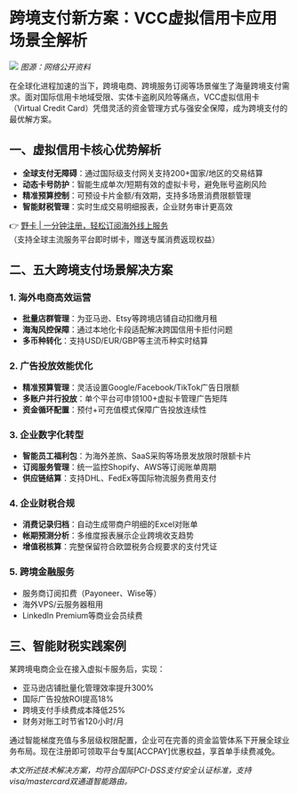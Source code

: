 # 跨境支付新方案：VCC虚拟信用卡应用场景全解析

![](https://axss9gjoff.feishu.cn/space/api/box/stream/download/asynccode/?code=MzQ3NGRmNTk2NzlmMDEzMjMzMDAxNzYyNGUzYzhkOTJfWWV6RURKRElvdTF0bWVuN2tOTU1tSTZ6RWl0cVowT0pfVG9rZW46VHM1bGJsZkFUb1ZWcTh4bGt5RmMwR1FNbnQwXzE2ODYyOTYzMjE6MTY4NjI5OTkyMV9WNA)
*图源：网络公开资料*

在全球化进程加速的当下，跨境电商、跨境服务订阅等场景催生了海量跨境支付需求。面对国际信用卡地域受限、实体卡盗刷风险等痛点，VCC虚拟信用卡（Virtual Credit Card）凭借灵活的资金管理方式与强安全保障，成为跨境支付的最优解方案。

## 一、虚拟信用卡核心优势解析
- **全球支付无障碍**：通过国际级支付网关支持200+国家/地区的交易结算
- **动态卡号防护**：智能生成单次/短期有效的虚拟卡号，避免账号盗刷风险
- **精准预算控制**：可预设卡片金额/有效期，支持多场景消费限额管理
- **智能财税管理**：实时生成交易明细报表，企业财务审计更高效

👉 [野卡 | 一分钟注册，轻松订阅海外线上服务](https://bbtdd.com/yeka)  
（支持全球主流服务平台即时绑卡，赠送专属消费返现权益）

## 二、五大跨境支付场景解决方案
### 1. 海外电商高效运营
- **批量店群管理**：为亚马逊、Etsy等跨境店铺自动扣缴月租
- **海淘风控保障**：通过本地化卡段适配解决跨国信用卡拒付问题
- **多币种转化**：支持USD/EUR/GBP等主流币种实时结算

### 2. 广告投放效能优化
- **精准预算管理**：灵活设置Google/Facebook/TikTok广告日限额
- **多账户并行投放**：单个平台可申领100+虚拟卡管理广告矩阵
- **资金循环配置**：预付+可充值模式保障广告投放连续性

### 3. 企业数字化转型
- **智能员工福利包**：为海外差旅、SaaS采购等场景发放限时限额卡片
- **订阅服务管理**：统一监控Shopify、AWS等订阅账单周期
- **供应链结算**：支持DHL、FedEx等国际物流服务费用支付

### 4. 企业财税合规
- **消费记录归档**：自动生成带商户明细的Excel对账单
- **帐期预测分析**：多维度报表展示企业跨境收支趋势
- **增值税核算**：完整保留符合欧盟税务合规要求的支付凭证

### 5. 跨境金融服务
- 服务商订阅扣费（Payoneer、Wise等）
- 海外VPS/云服务器租用
- LinkedIn Premium等商业会员续费
  
## 三、智能财税实践案例
某跨境电商企业在接入虚拟卡服务后，实现：
- 亚马逊店铺批量化管理效率提升300%
- 国际广告投放ROI提高18%
- 跨境支付手续费成本降低25%
- 财务对账工时节省120小时/月

通过智能梯度充值与多层级权限配置，企业可在完善的资金监管体系下开展全球业务布局。现在注册即可领取平台专属[ACCPAY]优惠权益，享首单手续费减免。

*本文所述技术解决方案，均符合国际PCI-DSS支付安全认证标准，支持visa/mastercard双通道智能路由。*